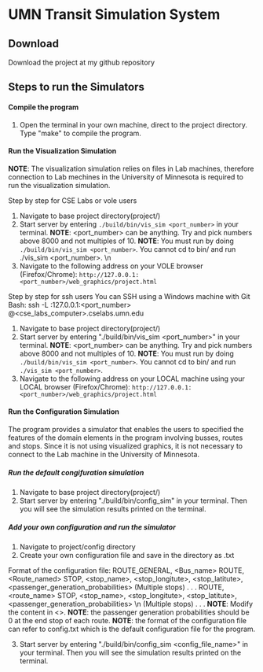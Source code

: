 # UMN Transit Simulation System

## Download
Download the project at my github repository

## Steps to run the Simulators
#### Compile the program
1. Open the terminal in your own machine, direct to the project directory. Type "make" to compile the program.

#### Run the Visualization Simulation
**NOTE**: The visualization simulation relies on files in Lab machines, therefore connection to Lab mechines in the University of Minnesota is required to run the visualization simulation.

Step by step for CSE Labs or vole users
1. Navigate to base project directory(project/) 
2. Start server by entering `./build/bin/vis_sim <port_number>` in your terminal. 
**NOTE**:  <port_number> can be anything. Try and pick numbers above 8000 and not multiples of 10.
**NOTE**: You must run by doing `./build/bin/vis_sim <port_number>`. You cannot cd to bin/ and run ./vis_sim <port_number>. \n
3. Navigate to the following address on your VOLE browser (Firefox/Chrome): 
`http://127.0.0.1:<port_number>/web_graphics/project.html`

Step by step for ssh users
You can SSH using a Windows machine with Git Bash: ssh -L <port number>:127.0.0.1:<port_number> <x500>@<cse_labs_computer>.cselabs.umn.edu
1. Navigate to base project directory(project/) 
2. Start server by entering "./build/bin/vis_sim <port_number>" in your terminal. 
**NOTE**:  <port_number> can be anything. Try and pick numbers above 8000 and not multiples of 10.
**NOTE**:  You must run by doing `./build/bin/vis_sim <port_number>`. You cannot cd to bin/ and run `./vis_sim <port_number>`. 
3. Navigate to the following address on your LOCAL machine using your LOCAL browser (Firefox/Chrome): 
`http://127.0.0.1:<port_number>/web_graphics/project.html`

#### Run the Configuration Simulation
The program provides a simulator that enables the users to specified the features of the domain elements in the program involving busses, routes and stops. Since it is not using visualized graphics, it is not necessary to connect to the Lab machine in the University of Minnesota.

##### Run the default congifuration simulation
1. Navigate to base project directory(project/) 
2. Start server by entering "./build/bin/config_sim" in your terminal. Then you will see the simulation results printed on the terminal. 

##### Add your own configuration and run the simulator
1. Navigate to project/config directory
2. Create your own configuration file and save in the directory as .txt 

Format of the configuration file: 
ROUTE_GENERAL, <Bus_name> 
ROUTE, <Route_named> 
STOP, <stop_name>, <stop_longitute>, <stop_latitute>, <passenger_generation_probabilities> 
(Multiple stops) 
.
.
.
ROUTE, <route_name> 
STOP, <stop_name>, <stop_longitute>, <stop_latitute>, <passenger_generation_probabilities> \n
(Multiple stops) 
.
.
.
**NOTE**: Modify the content in <>.
**NOTE**: the passenger generation probabilities should be 0 at the end stop of each route. 
**NOTE**: the format of the configuration file can refer to config.txt which is the default configuration file for the program. 

3. Start server by entering "./build/bin/config_sim <config_file_name>" in your terminal. Then you will see the simulation results printed on the terminal.
